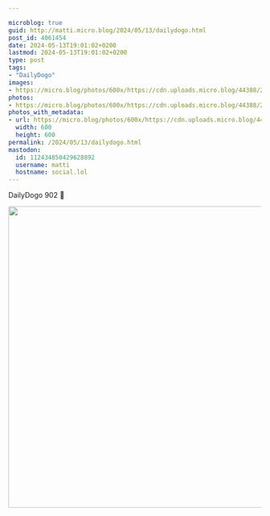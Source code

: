 ```yaml
---

microblog: true
guid: http://matti.micro.blog/2024/05/13/dailydogo.html
post_id: 4061454
date: 2024-05-13T19:01:02+0200
lastmod: 2024-05-13T19:01:02+0200
type: post
tags:
- "DailyDogo"
images:
- https://micro.blog/photos/600x/https://cdn.uploads.micro.blog/44388/2024/9997a70861ed47e48066a7d20b329b12.jpg
photos:
- https://micro.blog/photos/600x/https://cdn.uploads.micro.blog/44388/2024/9997a70861ed47e48066a7d20b329b12.jpg
photos_with_metadata:
- url: https://micro.blog/photos/600x/https://cdn.uploads.micro.blog/44388/2024/9997a70861ed47e48066a7d20b329b12.jpg
  width: 600
  height: 600
permalink: /2024/05/13/dailydogo.html
mastodon:
  id: 112434850429628892
  username: matti
  hostname: social.lol
---
```

DailyDogo 902 🐶

<img src="/media/uploads/2024/9997a70861ed47e48066a7d20b329b12.jpg" width="600" height="600" alt="" />
